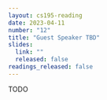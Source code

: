 ```yaml
---
layout: cs195-reading
date: 2023-04-11
number: "12"
title: "Guest Speaker TBD"
slides:
  link: ""
  released: false
readings_released: false
---
```


TODO
